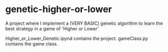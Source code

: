 # genetic-higher-or-lower

A project where I implement a (VERY BASIC) genetic algorithm to learn the best strategy in a game of 'Higher or Lower'

Higher_or_Lower_Genetic.ipynd contains the project.
gameClass.py contains the game class.
